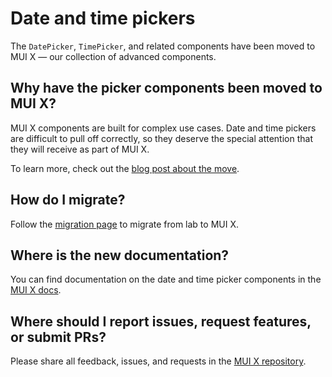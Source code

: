 # Date and time pickers

<p class="description">The <code>DatePicker</code>, <code>TimePicker</code>, and related components have been moved to MUI X — our collection of advanced components.</p>

## Why have the picker components been moved to MUI X?

MUI X components are built for complex use cases. Date and time pickers are difficult to pull off correctly, so they deserve the special attention that they will receive as part of MUI X.

To learn more, check out the [blog post about the move](/blog/lab-date-pickers-to-mui-x/).

## How do I migrate?

Follow the [migration page](/x/react-date-pickers/migration-lab/) to migrate from lab to MUI X.

## Where is the new documentation?

You can find documentation on the date and time picker components in the [MUI X docs](/x/react-date-pickers/getting-started/).

## Where should I report issues, request features, or submit PRs?

Please share all feedback, issues, and requests in the [MUI X repository](https://github.com/mui/mui-x).
